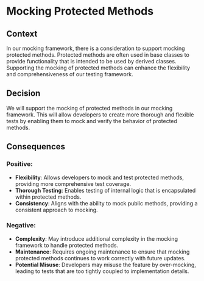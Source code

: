 ﻿# Mocking Protected Methods

## Context

In our mocking framework, there is a consideration to support mocking protected methods. Protected methods are often used in base classes to provide functionality that is intended to be used by derived classes. Supporting the mocking of protected methods can enhance the flexibility and comprehensiveness of our testing framework.

## Decision

We will support the mocking of protected methods in our mocking framework. This will allow developers to create more thorough and flexible tests by enabling them to mock and verify the behavior of protected methods.

## Consequences

### Positive:

- **Flexibility**: Allows developers to mock and test protected methods, providing more comprehensive test coverage.
- **Thorough Testing**: Enables testing of internal logic that is encapsulated within protected methods.
- **Consistency**: Aligns with the ability to mock public methods, providing a consistent approach to mocking.

### Negative:

- **Complexity**: May introduce additional complexity in the mocking framework to handle protected methods.
- **Maintenance**: Requires ongoing maintenance to ensure that mocking protected methods continues to work correctly with future updates.
- **Potential Misuse**: Developers may misuse the feature by over-mocking, leading to tests that are too tightly coupled to implementation details.
